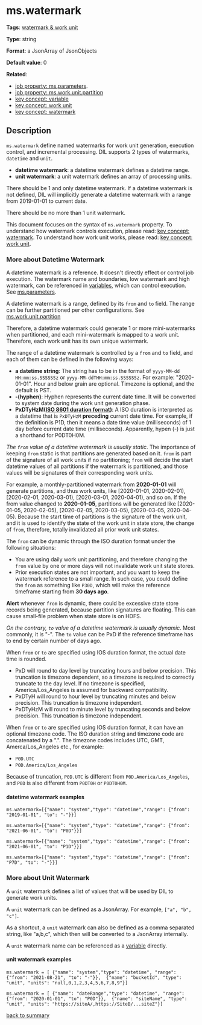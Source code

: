 # ms.watermark

**Tags**: 
[watermark & work unit](categories.md#watermark-work-unit-properties)

**Type**: string

**Format**: a JsonArray of JsonObjects

**Default value**: 0

**Related**:

- [job property: ms.parameters](ms.parameters.md).
- [job property: ms.work.unit.partition](ms.work.unit.partition.md)
- [key concept: variable](https://github.com/linkedin/data-integration-library/blob/master/docs/concepts/variable.md) 
- [key concept: work unit](https://github.com/linkedin/data-integration-library/blob/master/docs/concepts/work-unit.md)
- [key concept: watermark](https://github.com/linkedin/data-integration-library/blob/master/docs/concepts/watermark.md)

## Description

`ms.watermark` define named watermarks for work unit generation, execution control, 
and incremental processing. DIL supports 2 types of watermarks, `datetime` and `unit`.

- **datetime watermark**: a datetime watermark defines a datetime range. 
- **unit watermark**: a unit watermark defines an array of processing units.

There should be 1 and only datetime watermark. If a datetime watermark is not defined,
DIL will implicitly generate a datetime watermark with a range from 2019-01-01 to current date.

There should be no more than 1 unit watermark.  

This document focuses on the syntax of `ms.watermark` property. 
To understand how watermark controls execution, please read: [key concept: watermark](../concepts/watermark.md).
To understand how work unit works, please read: [key concept: work unit](../concepts/work-unit.md).

### More about Datetime Watermark

A datetime watermark is a reference. It doesn't directly effect or control
job execution. The watermark name and boundaries, low watermark 
and high watermark, can be referenced in [variables](https://github.com/linkedin/data-integration-library/blob/master/docs/concepts/variable.md),
which can control execution. 
See [ms.parameters](ms.parameters.md).

A datetime watermark is a range, defined by its `from` and `to` field. The range
can be further partitioned per other configurations. 
See [ms.work.unit.partition](ms.work.unit.partition.md) 

Therefore, a datetime watermark could generate 1 or more mini-watermarks when 
partitioned, and each mini-watermark is mapped to a work unit. Therefore, 
each work unit has its own unique watermark.

The range of a datetime watermark is controlled by a `from` and `to` field, and
each of them can be defined in the following ways:

- **a datetime string**: The string has to be in the format of `yyyy-MM-dd HH:mm:ss.SSSSSSz` 
or `yyyy-MM-ddTHH:mm:ss.SSSSSSz`. For example: "2020-01-01". Hour and below grain
are optional. Timezone is optional, and the default is PST. 
- **-(hyphen)**: Hyphen represents the current date time. It will be converted to 
system date during the work unit generation phase. 
- **PxDTyHzM([ISO 8601 duration format](https://en.wikipedia.org/wiki/ISO_8601#Durations))**:
A ISO duration is interpreted as a datetime 
that is `PxDTyHzM` **preceding** current date time. For example, if the definition
is P1D, then it means a date time value (milliseconds) of 1 day before current
date time (milliseconds). Apparently, hypen (-) is just a shorthand for P0DT0H0M. 

_The `from` value of a datetime watermark is usually static_.
The importance of keeping `from` static is that partitions are generated 
based on it. `from` is part of the signature of all work units if no partitioning;
 `from` will decide the start datetime values of all partitions if the watermark
is partitioned, and those values will be signatures of their corresponding 
work units. 

For example, a monthly-partitioned watermark from **2020-01-01** will generate
partitions, and thus work units, like [2020-01-01, 2020-02-01), [2020-02-01, 2020-03-01),
[2020-03-01, 2020-04-01), and so on. If the from value changed to **2020-01-05**,
partitions will be generated like [2020-01-05, 2020-02-05), [2020-02-05, 2020-03-05),
[2020-03-05, 2020-04-05). Because the start time of partitions is the signature
of the work unit, and it is used to identify the state of the work unit in 
state store, the change of `from`, therefore, totally invalidated all prior
work unit states. 

The `from` can be dynamic through the ISO duration format under 
the following situations:

- You are using daily work unit partitioning, and therefore changing the `from` value
by one or more days will not invalidate work unit state stores.  
- Prior execution states are not important, and you want to keep the watermark 
reference to a small range. In such case, you could define the `from` as something
like `P30D`, which will make the reference timeframe starting from **30 days ago**.

**Alert** whenever `from` is dynamic, there could be excessive state store 
records being generated, because partition signatures are floating. This can 
cause small-file problem when state store is on HDFS.  
 
_On the contrary, `to` value of a datetime watermark is usually dynamic_. Most
commonly, it is "-". The `to` value can be PxD if the reference timeframe has to 
end by certain number of days ago. 

When `from` or `to` are specified using IOS duration format, the actual date time is rounded. 
- PxD will round to day level by truncating hours and below precision. This truncation is timezone dependent, so a timezone is required
  to correctly truncate to the day level. If no timezone is specified, America/Los_Angeles is assumed for backward compatibility.
- PxDTyH will round to hour level by truncating minutes and below precision. This truncation is timezone independent.
- PxDTyHzM will round to minute level by truncating seconds and below precision. This truncation is timezone independent.

When `from` or `to` are specified using IOS duration format, it can have an optional timezone code. 
The ISO duration string and timezone code are concatenated by a ".". The timezone codes includes UTC, GMT, Amerca/Los_Angeles etc., for example:
- `P0D.UTC`
- `P0D.America/Los_Angeles`

Because of truncation, `P0D.UTC` is different from `P0D.America/Los_Angeles`, and `P0D` is also different from `P0DT0H` or `P0DT0H0M`.    

#### datetime watermark examples

`ms.watermark=[{"name": "system","type": "datetime","range": {"from": "2019-01-01", "to": "-"}}]`

`ms.watermark=[{"name": "system","type": "datetime","range": {"from": "2021-06-01", "to": "P0D"}}]`

`ms.watermark=[{"name": "system","type": "datetime","range": {"from": "2021-06-01", "to": "P1D"}}]`

`ms.watermark=[{"name": "system","type": "datetime","range": {"from": "P7D", "to": "-"}}]`

### More about Unit Watermark

A `unit` watermark defines a list of values that will be used by DIL to
generate work units. 

A `unit` watermark can be defined as a JsonArray. 
For example, `["a", "b", "c"]`.

As a shortcut, a `unit` watermark can also be defined as
a comma separated string, like "a,b,c", which then will be converted
to a JsonArray internally.   

A `unit` watermark name can be referenced as a [variable](https://github.com/linkedin/data-integration-library/blob/master/docs/concepts/variable.md)
directly. 

#### unit watermark examples

`ms.watermark = [
{"name": "system","type": "datetime", "range": {"from": "2021-08-21", "to": "-"}}, 
{"name": "bucketId", "type": "unit", "units": "null,0,1,2,3,4,5,6,7,8,9"}]
`  

`ms.watermark = [
{"name": "dateRange","type": "datetime", "range": {"from": "2020-01-01", "to": "P0D"}}, 
{"name": "siteName", "type": "unit", "units": "https://siteA/,https://SiteB/...siteZ"}]
`

[back to summary](summary.md#mswatermark) 